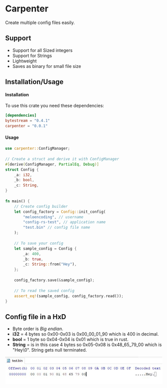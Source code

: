 # Carpenter

Create multiple config files easily.

## Support
- Support for all Sized integers
- Support for Strings
- Lightweight
- Saves as binary for small file size

## Installation/Usage
#### Installation
To use this crate you need these dependencies:
```toml
[dependencies]
bytestream = "0.4.1"
carpenter = "0.0.1"
```

#### Usage
```rust
use carpenter::ConfigManager;

// Create a struct and derive it with ConfigManager
#[derive(ConfigManager, PartialEq, Debug)]
struct Config {
    _a: i32,
    _b: bool,
    _c: String,
}

fn main() {
    // Create config builder
    let config_factory = Config::init_config(
        "meloencoding", // username
        "config-rs-test", // application name
        "test.bin" // config file name
    );

    // To save your config
    let sample_config = Config {
        _a: 400,
        _b: true,
        _c: String::from("Hey"),
    };

    config_factory.save(&sample_config);

    // To read the saved config
    assert_eq!(sample_config, config_factory.read());
}
```

## Config file in a HxD
- Byte order is *Big endian*. 
- **i32** = 4 bytes so 0x00-0x03 is 0x00_00_01_90 which is 400 in decimal. 
- **bool** = 1 byte so 0x04-0x04 is 0x01 which is true in rust.
- **String** = is in this case 4 bytes so 0x05-0x08 is 0x48_65_79_00 which is "Hey\0". String gets null terminated.

<img title="config file in hxd" alt="config file in hxd" src="hxd-file-example.JPG">